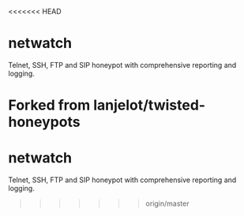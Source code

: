 <<<<<<< HEAD
# netwatch
Telnet, SSH, FTP and SIP honeypot with comprehensive reporting and logging.


Forked from lanjelot/twisted-honeypots
=======
# netwatch
Telnet, SSH, FTP and SIP honeypot with comprehensive reporting and logging.


>>>>>>> origin/master
